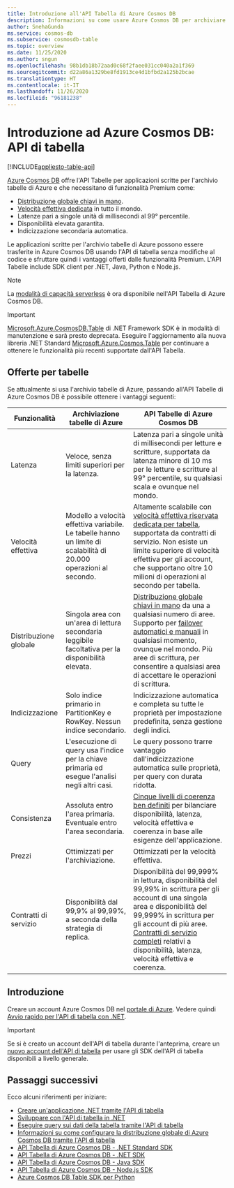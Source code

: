 ```yaml
---
title: Introduzione all'API Tabella di Azure Cosmos DB
description: Informazioni su come usare Azure Cosmos DB per archiviare volumi elevati di dati di coppie chiave/valore ed eseguire query su di essi con bassa latenza tramite l'API Tabella di Azure.
author: SnehaGunda
ms.service: cosmos-db
ms.subservice: cosmosdb-table
ms.topic: overview
ms.date: 11/25/2020
ms.author: sngun
ms.openlocfilehash: 98b1db18b72aad0c68f2faee031cc040a2a1f369
ms.sourcegitcommit: d22a86a1329be8fd1913ce4d1bfbd2a125b2bcae
ms.translationtype: HT
ms.contentlocale: it-IT
ms.lasthandoff: 11/26/2020
ms.locfileid: "96181238"
---
```

# <a name="introduction-to-azure-cosmos-db-table-api"></a>Introduzione ad Azure Cosmos DB: API di tabella
[!INCLUDE[appliesto-table-api](includes/appliesto-table-api.md)]

[Azure Cosmos DB](introduction.md) offre l'API Tabelle per applicazioni scritte per l'archivio tabelle di Azure e che necessitano di funzionalità Premium come:

* [Distribuzione globale chiavi in mano](distribute-data-globally.md).
* [Velocità effettiva dedicata](partitioning-overview.md) in tutto il mondo.
* Latenze pari a singole unità di millisecondi al 99° percentile.
* Disponibilità elevata garantita.
* Indicizzazione secondaria automatica.

Le applicazioni scritte per l'archivio tabelle di Azure possono essere trasferite in Azure Cosmos DB usando l'API di tabella senza modifiche al codice e sfruttare quindi i vantaggi offerti dalle funzionalità Premium. L'API Tabelle include SDK client per .NET, Java, Python e Node.js.

> [!NOTE]
> La [modalità di capacità serverless](serverless.md) è ora disponibile nell'API Tabella di Azure Cosmos DB.

> [!IMPORTANT]
> [Microsoft.Azure.CosmosDB.Table](https://www.nuget.org/packages/Microsoft.Azure.CosmosDB.Table) di .NET Framework SDK è in modalità di manutenzione e sarà presto deprecata. Eseguire l'aggiornamento alla nuova libreria .NET Standard [Microsoft.Azure.Cosmos.Table](https://www.nuget.org/packages/Microsoft.Azure.Cosmos.Table) per continuare a ottenere le funzionalità più recenti supportate dall'API Tabella.

## <a name="table-offerings"></a>Offerte per tabelle
Se attualmente si usa l'archivio tabelle di Azure, passando all'API Tabelle di Azure Cosmos DB è possibile ottenere i vantaggi seguenti:

| Funzionalità | Archiviazione tabelle di Azure | API Tabelle di Azure Cosmos DB |
| --- | --- | --- |
| Latenza | Veloce, senza limiti superiori per la latenza. | Latenza pari a singole unità di millisecondi per letture e scritture, supportata da latenza minore di 10 ms per le letture e scritture al 99° percentile, su qualsiasi scala e ovunque nel mondo. |
| Velocità effettiva | Modello a velocità effettiva variabile. Le tabelle hanno un limite di scalabilità di 20.000 operazioni al secondo. | Altamente scalabile con [velocità effettiva riservata dedicata per tabella](request-units.md), supportata da contratti di servizio. Non esiste un limite superiore di velocità effettiva per gli account, che supportano oltre 10 milioni di operazioni al secondo per tabella. |
| Distribuzione globale | Singola area con un'area di lettura secondaria leggibile facoltativa per la disponibilità elevata. | [Distribuzione globale chiavi in mano](distribute-data-globally.md) da una a qualsiasi numero di aree. Supporto per [failover automatici e manuali](high-availability.md) in qualsiasi momento, ovunque nel mondo. Più aree di scrittura, per consentire a qualsiasi area di accettare le operazioni di scrittura. |
| Indicizzazione | Solo indice primario in PartitionKey e RowKey. Nessun indice secondario. | Indicizzazione automatica e completa su tutte le proprietà per impostazione predefinita, senza gestione degli indici. |
| Query | L'esecuzione di query usa l'indice per la chiave primaria ed esegue l'analisi negli altri casi. | Le query possono trarre vantaggio dall'indicizzazione automatica sulle proprietà, per query con durata ridotta. |
| Consistenza | Assoluta entro l'area primaria. Eventuale entro l'area secondaria. | [Cinque livelli di coerenza ben definiti](consistency-levels.md) per bilanciare disponibilità, latenza, velocità effettiva e coerenza in base alle esigenze dell'applicazione. |
| Prezzi | Ottimizzati per l'archiviazione. | Ottimizzati per la velocità effettiva. |
| Contratti di servizio | Disponibilità dal 99,9% al 99,99%, a seconda della strategia di replica. | Disponibilità del 99,999% in lettura, disponibilità del 99,99% in scrittura per gli account di una singola area e disponibilità del 99,999% in scrittura per gli account di più aree. [Contratti di servizio completi](https://azure.microsoft.com/support/legal/sla/cosmos-db/) relativi a disponibilità, latenza, velocità effettiva e coerenza. |

## <a name="get-started"></a>Introduzione

Creare un account Azure Cosmos DB nel [portale di Azure](https://portal.azure.com). Vedere quindi [Avvio rapido per l'API di tabella con .NET](create-table-dotnet.md). 

> [!IMPORTANT]
> Se si è creato un account dell'API di tabella durante l'anteprima, creare un [nuovo account dell'API di tabella](create-table-dotnet.md#create-a-database-account) per usare gli SDK dell'API di tabella disponibili a livello generale.
>

## <a name="next-steps"></a>Passaggi successivi

Ecco alcuni riferimenti per iniziare:
* [Creare un'applicazione .NET tramite l'API di tabella](create-table-dotnet.md)
* [Sviluppare con l'API di tabella in .NET](tutorial-develop-table-dotnet.md)
* [Eseguire query sui dati della tabella tramite l'API di tabella](tutorial-query-table.md)
* [Informazioni su come configurare la distribuzione globale di Azure Cosmos DB tramite l'API di tabella](tutorial-global-distribution-table.md)
* [API Tabella di Azure Cosmos DB - .NET Standard SDK](table-sdk-dotnet-standard.md)
* [API Tabella di Azure Cosmos DB - .NET SDK](table-sdk-dotnet.md)
* [API Tabella di Azure Cosmos DB - Java SDK](table-sdk-java.md)
* [API Tabella di Azure Cosmos DB - Node.js SDK](table-sdk-nodejs.md)
* [Azure Cosmos DB Table SDK per Python](table-sdk-python.md)
